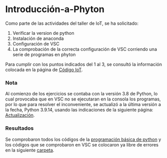# Introducción-a-Phyton

Como parte de las actividades del taller de IoT, se ha solicitado:
1. Verificar la version de python
2. Instalación de anaconda
3. Configuración de VSC
4. La comprobación de la correcta configuración de VSC corriendo una serie de programas en phyton

Para cumplir con los puntos indicados del 1 al 3, se consultó la información colocada en la página de [Código IoT](https://edu.codigoiot.com/mod/lesson/view.php?id=1954&pageid=2490).

### Nota

Al comienzo de los ejercicios se contaba con la versión 3.8 de Python, lo cual provocaba que en VSC no se ejecutaran en la consola los programas, por lo que para resolver el inconveniente, se actualizó a la última versión a la fecha, Python 3.9.14, usando las indicaciones de la siguiente página: [Actualización](https://ubunlog.com/python-3-9-como-instalar-en-ubuntu-20-04/?_gl=1%2Axg80z2%2A_ga%2AYW1wLWk0TmRyYml2cTFVUVAtWjdGVEVHRDJkRk5kT3NyQUxtR0RIQmJ4TjFob2NmSVA0U1Atczk1cEhPNGs0Ukl6S3c).

### Resultados

Se comprobaron todos los códigos de la [programación básica de python](https://edu.codigoiot.com/mod/lesson/view.php?id=1964&pageid=2565) y los códigos que se comprobaron en VSC se colocaron ya libre de errores en la siguiente [carpeta](https://github.com/OmarAbundis/Introduccion-a-Phyton/tree/main/Basicos).
